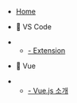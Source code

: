 * [Home](/)

* 📂 VS Code

* - [- Extension](docs/2020/vscode/extension.md)

* 📂 Vue

* - [- Vue.js 소개](doc/../docs/2020/Vue/Vue.md)